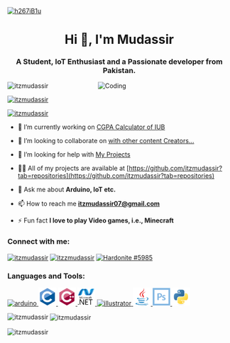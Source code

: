 <a href="https://imgbb.com/"><img src="https://i.ibb.co/6RfXQVL/h267iB1u.gif" alt="h267iB1u" border="0"></a>
<h1 align="center">Hi 👋, I'm Mudassir</h1>
<h3 align="center">A Student, IoT Enthusiast and a Passionate developer from Pakistan.</h3>
<img align="right" alt="Coding" width="300" src="https://i.pinimg.com/originals/b9/e4/96/b9e4960c1476c78043d499d975f86cdb.gif">

<p align="left"> <img src="https://komarev.com/ghpvc/?username=itzmudassir&label=Profile%20views&color=0e75b6&style=flat" alt="itzmudassir" /> </p>

<p align="left"> <a href="https://github.com/ryo-ma/github-profile-trophy"><img src="https://github-profile-trophy.vercel.app/?username=itzmudassir" alt="itzmudassir" /></a> </p>

<p align="left"> <a href="https://twitter.com/itzmudassir" target="blank"><img src="https://img.shields.io/twitter/follow/itzmudassir?logo=twitter&style=for-the-badge" alt="itzmudassir" /></a> </p>

- 🔭 I’m currently working on [CGPA Calculator of IUB](https://github.com/itzmudassir/iub_gpa)

- 👯 I’m looking to collaborate on [with other content Creators...](https://github.com/itzmudassir/Open-Gates-At-Car-Parking)

- 🤝 I’m looking for help with [My Projects](https://github.com/itzmudassir/Open-Gates-At-Car-Parking)

- 👨‍💻 All of my projects are available at [https://github.com/itzmudassir?tab=repositories](https://github.com/itzmudassir?tab=repositories)

- 💬 Ask me about **Arduino, IoT etc.**

- 📫 How to reach me **itzmudassir07@gmail.com**

- ⚡ Fun fact **I love to play Video games, i.e., Minecraft**

<h3 align="left">Connect with me:</h3>
<p align="left">
<a href="https://twitter.com/itzmudassir" target="blank"><img align="center" src="https://raw.githubusercontent.com/rahuldkjain/github-profile-readme-generator/master/src/images/icons/Social/twitter.svg" alt="itzmudassir" height="30" width="40" /></a>
<a href="https://instagram.com/itzzmudassir" target="blank"><img align="center" src="https://raw.githubusercontent.com/rahuldkjain/github-profile-readme-generator/master/src/images/icons/Social/instagram.svg" alt="itzzmudassir" height="30" width="40" /></a>
<a href="https://discord.gg/Hardonite #5985" target="blank"><img align="center" src="https://raw.githubusercontent.com/rahuldkjain/github-profile-readme-generator/master/src/images/icons/Social/discord.svg" alt="Hardonite #5985" height="30" width="40" /></a>
</p>

<h3 align="left">Languages and Tools:</h3>
<p align="left"> <a href="https://www.arduino.cc/" target="_blank" rel="noreferrer"> <img src="https://cdn.worldvectorlogo.com/logos/arduino-1.svg" alt="arduino" width="40" height="40"/> </a> <a href="https://www.cprogramming.com/" target="_blank" rel="noreferrer"> <img src="https://raw.githubusercontent.com/devicons/devicon/master/icons/c/c-original.svg" alt="c" width="40" height="40"/> </a> <a href="https://www.w3schools.com/cpp/" target="_blank" rel="noreferrer"> <img src="https://raw.githubusercontent.com/devicons/devicon/master/icons/cplusplus/cplusplus-original.svg" alt="cplusplus" width="40" height="40"/> </a> <a href="https://dotnet.microsoft.com/" target="_blank" rel="noreferrer"> <img src="https://raw.githubusercontent.com/devicons/devicon/master/icons/dot-net/dot-net-original-wordmark.svg" alt="dotnet" width="40" height="40"/> </a> <a href="https://www.adobe.com/in/products/illustrator.html" target="_blank" rel="noreferrer"> <img src="https://www.vectorlogo.zone/logos/adobe_illustrator/adobe_illustrator-icon.svg" alt="illustrator" width="40" height="40"/> </a> <a href="https://www.java.com" target="_blank" rel="noreferrer"> <img src="https://raw.githubusercontent.com/devicons/devicon/master/icons/java/java-original.svg" alt="java" width="40" height="40"/> </a> <a href="https://www.photoshop.com/en" target="_blank" rel="noreferrer"> <img src="https://raw.githubusercontent.com/devicons/devicon/master/icons/photoshop/photoshop-line.svg" alt="photoshop" width="40" height="40"/> </a> <a href="https://www.python.org" target="_blank" rel="noreferrer"> <img src="https://raw.githubusercontent.com/devicons/devicon/master/icons/python/python-original.svg" alt="python" width="40" height="40"/> </a> </p>

<p><img align="left" src="https://github-readme-stats.vercel.app/api/top-langs?username=itzmudassir&show_icons=true&locale=en&layout=compact" alt="itzmudassir" /></p>

<p>&nbsp;<img align="center" src="https://github-readme-stats.vercel.app/api?username=itzmudassir&show_icons=true&locale=en" alt="itzmudassir" /></p>

<p><img align="center" src="https://github-readme-streak-stats.herokuapp.com/?user=itzmudassir&" alt="itzmudassir" /></p>
